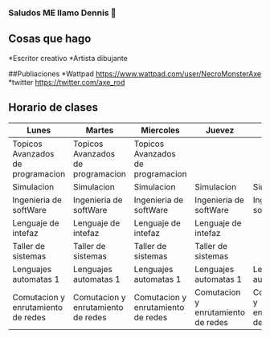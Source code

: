 ### Saludos ME llamo Dennis 👋

## Cosas que hago
*Escritor creativo
*Artista dibujante 


##Publiaciones
*Wattpad https://www.wattpad.com/user/NecroMonsterAxe
*twitter https://twitter.com/axe_rod

## Horario de clases
|               Lunes              |               Martes             |             Miercoles            |              Juevez              |               Viernes            |
|----------------------------------|----------------------------------|----------------------------------|----------------------------------|----------------------------------|
|Topicos Avanzados de programacion |Topicos Avanzados de programacion | Topicos Avanzados de programacion|                                  |                                  | 
|             Simulacion           |             Simulacion           |             Simulacion           |             Simulacion           |             Simulacion           |
|      Ingenieria de softWare      |      Ingenieria de softWare      |      Ingenieria de softWare      |      Ingenieria de softWare      |      Ingenieria de softWare      |
|         Lenguaje de intefaz      |         Lenguaje de intefaz      |         Lenguaje de intefaz      |         Lenguaje de intefaz      |                                  |
|         Taller de sistemas       |         Taller de sistemas       |         Taller de sistemas       |         Taller de sistemas       |                                  |
|        Lenguajes automatas 1     |        Lenguajes automatas 1     |        Lenguajes automatas 1     |        Lenguajes automatas 1     |        Lenguajes automatas 1     |
|Comutacion y enrutamiento de redes|Comutacion y enrutamiento de redes|Comutacion y enrutamiento de redes|Comutacion y enrutamiento de redes|Comutacion y enrutamiento de redes|

<!--
**ORDennisA/ORDennisA** is a ✨ _special_ ✨ repository because its `README.md` (this file) appears on your GitHub profile.
-->

